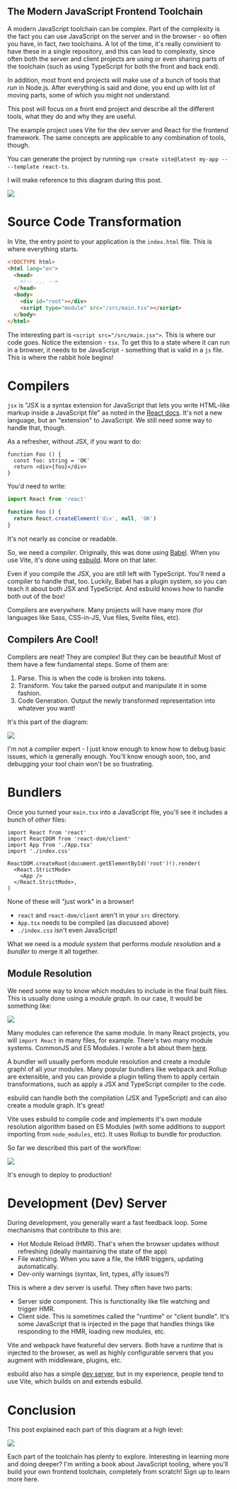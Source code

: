 ## The Modern JavaScript Frontend Toolchain

A modern JavaScript toolchain can be complex. Part of the complexity is the fact you can use JavaScript on the server and in the browser - so often you have, in fact, *two* toolchains. A lot of the time, it's really convinient to have these in a single repository, and this can lead to complexity, since often both the server and client projects are using or even sharing parts of the toolchain (such as using TypeScript for both the front and back end).

In addition, most front end projects will make use of a bunch of tools that *run* in Node.js. After everything is said and done, you end up with lot of moving parts, some of which you might not understand.

This post will focus on a front end project and describe all the different tools, what they do and why they are useful.

The example project uses Vite for the dev server and React for the frontend framework. The same concepts are applicable to any combination of tools, though. 

You can generate the project by running `npm create vite@latest my-app -- --template react-ts`.

I will make reference to this diagram during this post.

![](https://github.com/lmiller1990/lachlan-miller.me/blob/master/app/public/static/toolchain/modern-toolchain.png?raw=true)

# Source Code Transformation

In Vite, the entry point to your application is the `index.html` file. This is where everything starts.

```html
<!DOCTYPE html>
<html lang="en">
  <head>
    <!-- ... -->
  </head>
  <body>
    <div id="root"></div>
    <script type="module" src="/src/main.tsx"></script>
  </body>
</html>
```

The interesting part is `<script src="/src/main.jsx">`. This is where our code goes. Notice the extension - `tsx`. To get this to a state where it can run in a browser, it needs to be JavaScript - something that is valid in a `js` file. This is where the rabbit hole begins!

# Compilers

`jsx` is "JSX is a syntax extension for JavaScript that lets you write HTML-like markup inside a JavaScript file" as noted in the [React docs](https://react.dev/learn/writing-markup-with-jsx). It's not a new language, but an "extension" to JavaScript. We still need some way to handle that, though.

As a refresher, without JSX, if you want to do:

```tsx
function Foo () {
  const foo: string = 'OK'
  return <div>{foo}</div>
}
```

You'd need to write:

```js
import React from 'react'

function Foo () {
  return React.createElement('div', null, 'OK')
}
```

It's not nearly as concise or readable. 

So, we need a *compiler*. Originally, this was done using [Babel](http://babeljs.io). When you use Vite, it's done using [esbuild](https://esbuild.github.io). More on that later.

Even if you compile the JSX, you are still left with TypeScript. You'll need a compiler to handle that, too. Luckily, Babel has a plugin system, so you can teach it about both JSX and TypeScript. And esbuild knows how to handle both out of the box! 

Compilers are everywhere. Many projects will have many more (for languages like Sass, CSS-in-JS, Vue files, Svelte files, etc).

## Compilers Are Cool!

Compilers are neat! They are complex! But they can be beautiful! Most of them have a few fundamental steps. Some of them are:

1. Parse. This is when the code is broken into tokens. 
2. Transform. You take the parsed output and manipulate it in some fashion.
3. Code Generation. Output the newly transformed representation into whatever you want!

It's this part of the diagram:

![](https://github.com/lmiller1990/lachlan-miller.me/blob/master/app/public/static/toolchain/compiler.png?raw=true)

I'm not a compiler expert - I just know enough to know how to debug basic issues, which is generally enough. You'll know enough soon, too, and debugging your tool chain won't be so frustrating.

# Bundlers

Once you turned your `main.tsx` into a JavaScript file, you'll see it includes a bunch of *other* files:

```tsx
import React from 'react'
import ReactDOM from 'react-dom/client'
import App from './App.tsx'
import './index.css'

ReactDOM.createRoot(document.getElementById('root')!).render(
  <React.StrictMode>
    <App />
  </React.StrictMode>,
)
```

None of these will "just work" in a browser! 

- `react` and `react-dom/client` aren't in your `src` directory. 
- `App.tsx` needs to be compiled (as discussed above)
- `./index.css` isn't even JavaScript!

What we need is a *module system* that performs *module resolution* and a *bundler* to merge it all together.

## Module Resolution

We need some way to know which modules to include in the final built files. This is usually done using a *module graph*. In our case, it would be something like:

![](https://github.com/lmiller1990/lachlan-miller.me/blob/master/app/public/static/toolchain/module-graph.png?raw=true)

Many modules can reference the same module. In many React projects, you will `import React` in many files, for example. There's two many module systems. CommonJS and ES Modules. I wrote a bit about them [here](https://lachlan-miller.me/articles/why-you-should-always-use-an-extension-for-javascript-files).

A bundler will usually perform module resolution and create a module graphl of all your modules. Many popular bundlers like webpack and Rollup are extensible, and you can provide a plugin telling them to apply certain transformations, such as apply a JSX and TypeScript compiler to the code.

esbuild can handle  both the compilation (JSX and TypeScript) and can also create a module graph. It's great! 

Vite uses esbuild to compile code and implements it's own module resolution algorithm based on ES Modules (with some additions to support importing from `node_modules`, etc). It uses Rollup to bundle for production.

So far we described this part of the workflow:

![](https://github.com/lmiller1990/lachlan-miller.me/blob/master/app/public/static/toolchain/bundler.png?raw=true)

It's enough to deploy to production!

# Development (Dev) Server

During development, you generally want a fast feedback loop. Some mechanisms that contribute to this are:

- Hot Module Reload (HMR). That's when the browser updates without refreshing (ideally maintaining the state of the app)
- File watching. When you save a file, the HMR triggers, updating automatically.
- Dev-only warnings (syntax, lint, types, a11y issues?)

This is where a dev server is useful. They often have two parts:

- Server side component. This is functionality like file watching and trigger HMR.
- Client side. This is sometimes called the "runtime" or "client bundle". It's some JavaScript that is injected in the page that handles things like responding to the HMR, loading new modules, etc.

Vite and webpack have featureful dev servers. Both have a runtime that is injected to the browser, as well as highly configurable servers that you augment with middleware, plugins, etc.

esbuild also has a simple [dev server](https://esbuild.github.io/api/#serve), but in my experience, people tend to use Vite, which builds on and extends esbuild.

# Conclusion

This post explained each part of this diagram at a high level:

![](https://github.com/lmiller1990/lachlan-miller.me/blob/master/app/public/static/toolchain/modern-toolchain.png?raw=true)

Each part of the toolchain has plenty to explore. Interesting in learning more and doing deeper? I'm writing a book about JavaScript tooling, where you'll build your own frontend toolchain, completely from scratch! Sign up to learn more here.